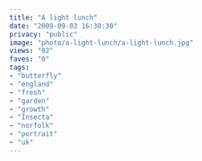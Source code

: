 ```yaml
---
title: "A light lunch"
date: "2009-09-03 16:30:30"
privacy: "public"
image: "photo/a-light-lunch/a-light-lunch.jpg"
views: "92"
faves: "0"
tags:
- "butterfly"
- "england"
- "fresh"
- "garden"
- "growth"
- "Insecta"
- "norfolk"
- "portrait"
- "uk"
---
```

<a href="http://www.phillprice.com/2009/09/04/a-light-lunch" rel="nofollow"></a>
